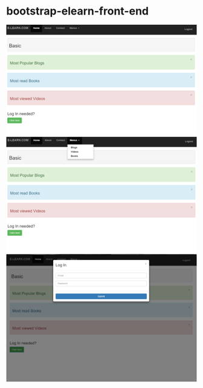 # bootstrap-elearn-front-end

![](screen_shots/Capture.PNG)
![](screen_shots/Capture1.PNG)
![](screen_shots/Capture2.PNG)
